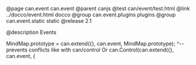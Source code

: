 @page can.event can.event
@parent canjs
@test can/event/test.html
@link ../docco/event.html docco
@group can.event.plugins plugins
@group can.event.static static
@release 2.1

@description Events

MindMap.prototype = can.extend({}, can.event, MindMap.prototype);
^-- prevents conflicts like with can/control
Or can.Control(can.extend({}, can.event, {
